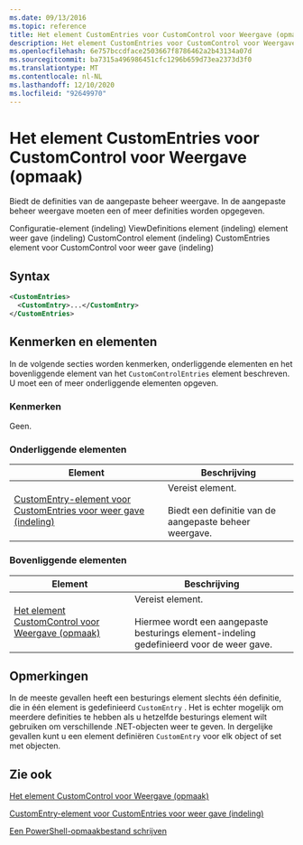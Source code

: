 ```yaml
---
ms.date: 09/13/2016
ms.topic: reference
title: Het element CustomEntries voor CustomControl voor Weergave (opmaak)
description: Het element CustomEntries voor CustomControl voor Weergave (opmaak)
ms.openlocfilehash: 6e757bccdface2503667f8786462a2b43134a07d
ms.sourcegitcommit: ba7315a496986451cfc1296b659d73ea2373d3f0
ms.translationtype: MT
ms.contentlocale: nl-NL
ms.lasthandoff: 12/10/2020
ms.locfileid: "92649970"
---
```

# <a name="customentries-element-for-customcontrol-for-view-format"></a>Het element CustomEntries voor CustomControl voor Weergave (opmaak)

Biedt de definities van de aangepaste beheer weergave. In de aangepaste beheer weergave moeten een of meer definities worden opgegeven.

Configuratie-element (indeling) ViewDefinitions element (indeling) element weer gave (indeling) CustomControl element (indeling) CustomEntries element voor CustomControl voor weer gave (indeling)

## <a name="syntax"></a>Syntax

```xml
<CustomEntries>
  <CustomEntry>...</CustomEntry>
</CustomEntries>
```

## <a name="attributes-and-elements"></a>Kenmerken en elementen

In de volgende secties worden kenmerken, onderliggende elementen en het bovenliggende element van het `CustomControlEntries` element beschreven. U moet een of meer onderliggende elementen opgeven.

### <a name="attributes"></a>Kenmerken

Geen.

### <a name="child-elements"></a>Onderliggende elementen

|Element|Beschrijving|
|-------------|-----------------|
|[CustomEntry-element voor CustomEntries voor weer gave (indeling)](./customentry-element-for-customentries-for-customcontrol-for-view-format.md)|Vereist element.<br /><br /> Biedt een definitie van de aangepaste beheer weergave.|

### <a name="parent-elements"></a>Bovenliggende elementen

|Element|Beschrijving|
|-------------|-----------------|
|[Het element CustomControl voor Weergave (opmaak)](./customcontrol-element-for-view-format.md)|Vereist element.<br /><br /> Hiermee wordt een aangepaste besturings element-indeling gedefinieerd voor de weer gave.|

## <a name="remarks"></a>Opmerkingen

In de meeste gevallen heeft een besturings element slechts één definitie, die in één element is gedefinieerd `CustomEntry` . Het is echter mogelijk om meerdere definities te hebben als u hetzelfde besturings element wilt gebruiken om verschillende .NET-objecten weer te geven. In dergelijke gevallen kunt u een element definiëren `CustomEntry` voor elk object of set met objecten.

## <a name="see-also"></a>Zie ook

[Het element CustomControl voor Weergave (opmaak)](./customcontrol-element-for-view-format.md)

[CustomEntry-element voor CustomEntries voor weer gave (indeling)](./customentry-element-for-customentries-for-customcontrol-for-view-format.md)

[Een PowerShell-opmaakbestand schrijven](./writing-a-powershell-formatting-file.md)

